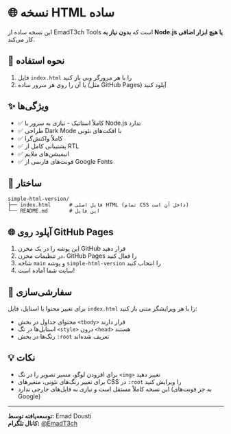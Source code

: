 # 🌐 نسخه HTML ساده

این نسخه ساده از EmadT3ch Tools است که **بدون نیاز به Node.js یا هیچ ابزار اضافی** کار می‌کند.

## 🚀 نحوه استفاده

1. فایل `index.html` را با هر مرورگر وبی باز کنید
2. یا آن را روی هر سرور ساده (مثل GitHub Pages) آپلود کنید

## ✨ ویژگی‌ها

- ✅ کاملاً استاتیک - نیازی به سرور یا Node.js ندارد
- ✅ طراحی Dark Mode با افکت‌های نئونی
- ✅ کاملاً واکنش‌گرا
- ✅ پشتیبانی کامل از RTL
- ✅ انیمیشن‌های ملایم
- ✅ فونت‌های فارسی از Google Fonts

## 📁 ساختار

```
simple-html-version/
├── index.html      # فایل اصلی HTML (تمام CSS داخل آن است)
└── README.md       # این فایل
```

## 🌐 آپلود روی GitHub Pages

1. این پوشه را در یک مخزن GitHub قرار دهید
2. در تنظیمات مخزن، GitHub Pages را فعال کنید
3. شاخه `main` و پوشه `simple-html-version` را انتخاب کنید
4. سایت شما آماده است!

## 🎨 سفارشی‌سازی

برای تغییر محتوا یا استایل، فایل `index.html` را با هر ویرایشگر متنی باز کنید:

- محتوای جداول در بخش `<tbody>` قرار دارند
- استایل‌ها در تگ `<style>` درون `<head>` هستند
- رنگ‌ها در بخش `:root` تعریف شده‌اند

## 💡 نکات

- برای افزودن لوگو، مسیر تصویر را در تگ `<img>` تغییر دهید
- برای تغییر رنگ‌های نئونی، متغیرهای CSS در `:root` را ویرایش کنید
- این نسخه کاملاً مستقل است و نیازی به فایل‌های خارجی ندارد (به جز فونت‌های Google)

---

**توسعه‌یافته توسط:** Emad Dousti  
**کانال تلگرام:** [@EmadT3ch](https://t.me/EmadT3ch)
